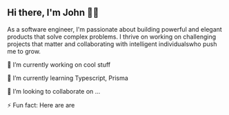 
## Hi there, I'm John 👋🏾

As a software engineer, I'm passionate about building powerful and elegant products that solve complex problems. I thrive on working on challenging projects that matter and collaborating with intelligent individualswho push me to grow.

🔭 I’m currently working on cool stuff

🌴 I’m currently learning Typescript, Prisma

👯 I’m looking to collaborate on ...

⚡️ Fun fact: Here are are
<!--
**arjorb/arjorb** is a ✨ _special_ ✨ repository because its `README.md` (this file) appears on your GitHub profile.

Here are some ideas to get you started:


- 🔭 I’m currently working on ...
- 🌱 I’m currently learning ...
- 👯 I’m looking to collaborate on ...
- 🤔 I’m looking for help with ...
- 💬 Ask me about ...
- 📫 How to reach me: ...
- 😄 Pronouns: ...
- ⚡ Fun fact: ...

-->
